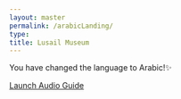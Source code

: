 ```yaml
---
layout: master
permalink: /arabicLanding/
type:
title: Lusail Museum
---
```



You have changed the language to Arabic!✨

<a href="../ar/" target="_system">Launch Audio Guide</a>